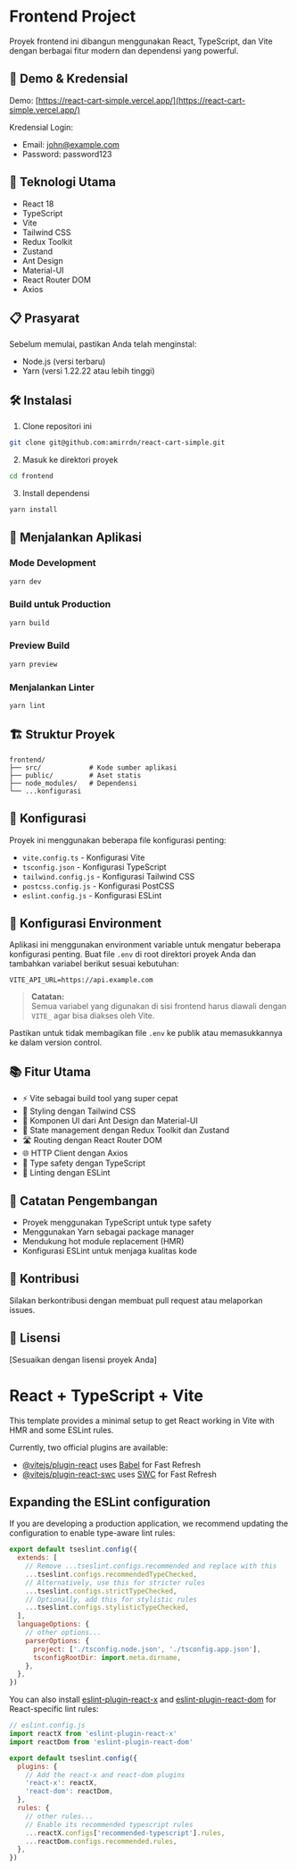 # Frontend Project

Proyek frontend ini dibangun menggunakan React, TypeScript, dan Vite dengan berbagai fitur modern dan dependensi yang powerful.

## 🔗 Demo & Kredensial

Demo: [https://react-cart-simple.vercel.app/](https://react-cart-simple.vercel.app/)

Kredensial Login:
- Email: john@example.com
- Password: password123

## 🚀 Teknologi Utama

- React 18
- TypeScript
- Vite
- Tailwind CSS
- Redux Toolkit
- Zustand
- Ant Design
- Material-UI
- React Router DOM
- Axios

## 📋 Prasyarat

Sebelum memulai, pastikan Anda telah menginstal:

- Node.js (versi terbaru)
- Yarn (versi 1.22.22 atau lebih tinggi)

## 🛠️ Instalasi

1. Clone repositori ini
```bash
git clone git@github.com:amirrdn/react-cart-simple.git
```

2. Masuk ke direktori proyek
```bash
cd frontend
```

3. Install dependensi
```bash
yarn install
```

## 🚦 Menjalankan Aplikasi

### Mode Development
```bash
yarn dev
```

### Build untuk Production
```bash
yarn build
```

### Preview Build
```bash
yarn preview
```

### Menjalankan Linter
```bash
yarn lint
```

## 🏗️ Struktur Proyek

```
frontend/
├── src/            # Kode sumber aplikasi
├── public/         # Aset statis
├── node_modules/   # Dependensi
└── ...konfigurasi
```

## 🔧 Konfigurasi

Proyek ini menggunakan beberapa file konfigurasi penting:

- `vite.config.ts` - Konfigurasi Vite
- `tsconfig.json` - Konfigurasi TypeScript
- `tailwind.config.js` - Konfigurasi Tailwind CSS
- `postcss.config.js` - Konfigurasi PostCSS
- `eslint.config.js` - Konfigurasi ESLint

## 🌱 Konfigurasi Environment

Aplikasi ini menggunakan environment variable untuk mengatur beberapa konfigurasi penting. Buat file `.env` di root direktori proyek Anda dan tambahkan variabel berikut sesuai kebutuhan:

```env
VITE_API_URL=https://api.example.com
```

> **Catatan:**  
> Semua variabel yang digunakan di sisi frontend harus diawali dengan `VITE_` agar bisa diakses oleh Vite.

Pastikan untuk tidak membagikan file `.env` ke publik atau memasukkannya ke dalam version control.

## 📚 Fitur Utama

- ⚡️ Vite sebagai build tool yang super cepat
- 🎨 Styling dengan Tailwind CSS
- 📱 Komponen UI dari Ant Design dan Material-UI
- 🔄 State management dengan Redux Toolkit dan Zustand
- 🛣️ Routing dengan React Router DOM
- 🌐 HTTP Client dengan Axios
- 📝 Type safety dengan TypeScript
- 🧹 Linting dengan ESLint

## 📝 Catatan Pengembangan

- Proyek menggunakan TypeScript untuk type safety
- Menggunakan Yarn sebagai package manager
- Mendukung hot module replacement (HMR)
- Konfigurasi ESLint untuk menjaga kualitas kode

## 🤝 Kontribusi

Silakan berkontribusi dengan membuat pull request atau melaporkan issues.

## 📄 Lisensi

[Sesuaikan dengan lisensi proyek Anda]

# React + TypeScript + Vite

This template provides a minimal setup to get React working in Vite with HMR and some ESLint rules.

Currently, two official plugins are available:

- [@vitejs/plugin-react](https://github.com/vitejs/vite-plugin-react/blob/main/packages/plugin-react/README.md) uses [Babel](https://babeljs.io/) for Fast Refresh
- [@vitejs/plugin-react-swc](https://github.com/vitejs/vite-plugin-react-swc) uses [SWC](https://swc.rs/) for Fast Refresh

## Expanding the ESLint configuration

If you are developing a production application, we recommend updating the configuration to enable type-aware lint rules:

```js
export default tseslint.config({
  extends: [
    // Remove ...tseslint.configs.recommended and replace with this
    ...tseslint.configs.recommendedTypeChecked,
    // Alternatively, use this for stricter rules
    ...tseslint.configs.strictTypeChecked,
    // Optionally, add this for stylistic rules
    ...tseslint.configs.stylisticTypeChecked,
  ],
  languageOptions: {
    // other options...
    parserOptions: {
      project: ['./tsconfig.node.json', './tsconfig.app.json'],
      tsconfigRootDir: import.meta.dirname,
    },
  },
})
```

You can also install [eslint-plugin-react-x](https://github.com/Rel1cx/eslint-react/tree/main/packages/plugins/eslint-plugin-react-x) and [eslint-plugin-react-dom](https://github.com/Rel1cx/eslint-react/tree/main/packages/plugins/eslint-plugin-react-dom) for React-specific lint rules:

```js
// eslint.config.js
import reactX from 'eslint-plugin-react-x'
import reactDom from 'eslint-plugin-react-dom'

export default tseslint.config({
  plugins: {
    // Add the react-x and react-dom plugins
    'react-x': reactX,
    'react-dom': reactDom,
  },
  rules: {
    // other rules...
    // Enable its recommended typescript rules
    ...reactX.configs['recommended-typescript'].rules,
    ...reactDom.configs.recommended.rules,
  },
})
```
